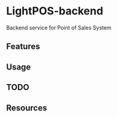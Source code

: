 # LightPOS-backend
Backend service for Point of Sales System

## Features

## Usage

## TODO

## Resources
